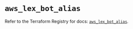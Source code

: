 # `aws_lex_bot_alias`

Refer to the Terraform Registry for docs: [`aws_lex_bot_alias`](https://registry.terraform.io/providers/hashicorp/aws/3.76.1/docs/resources/lex_bot_alias).
